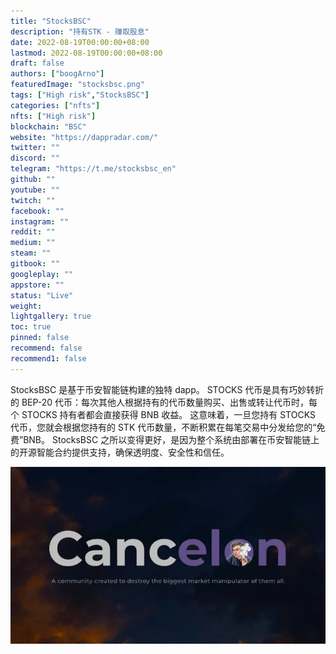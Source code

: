 ```yaml
---
title: "StocksBSC"
description: "持有STK - 赚取股息"
date: 2022-08-19T00:00:00+08:00
lastmod: 2022-08-19T00:00:00+08:00
draft: false
authors: ["boogArno"]
featuredImage: "stocksbsc.png"
tags: ["High risk","StocksBSC"]
categories: ["nfts"]
nfts: ["High risk"]
blockchain: "BSC"
website: "https://dappradar.com/"
twitter: ""
discord: ""
telegram: "https://t.me/stocksbsc_en"
github: ""
youtube: ""
twitch: ""
facebook: ""
instagram: ""
reddit: ""
medium: ""
steam: ""
gitbook: ""
googleplay: ""
appstore: ""
status: "Live"
weight: 
lightgallery: true
toc: true
pinned: false
recommend: false
recommend1: false
---
```

StocksBSC 是基于币安智能链构建的独特 dapp。
STOCKS 代币是具有巧妙转折的 BEP-20 代币：每次其他人根据持有的代币数量购买、出售或转让代币时，每个 STOCKS 持有者都会直接获得 BNB 收益。
这意味着，一旦您持有 STOCKS 代币，您就会根据您持有的 STK 代币数量，不断积累在每笔交易中分发给您的“免费”BNB。
StocksBSC 之所以变得更好，是因为整个系统由部署在币安智能链上的开源智能合约提供支持，确保透明度、安全性和信任。

![Cancelon-1](Cancelon-1.webp)
